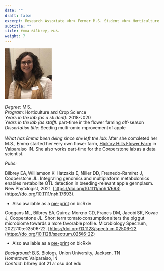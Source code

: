 ```yaml
---
date: ""
draft: false
excerpt: Research Associate <br> Former M.S. Student <br> Horticulture & Crop Science
subtitle: ""
title: Emma Bilbrey, M.S.
weight: 7
---
```


<p align="left"> 
<img src=featured.jpg width="30%" alt="photo of emma bilbrey">
</p>

*Degree:* M.S.. <br>
*Program:* Horticulture and Crop Science <br>
*Years in the lab (as a student):* 2018-2020 <br>
*Years in the lab (as staff):* part-time in the flower farming off-season
*Dissertation title:* Seeding multi-omic improvement of apple
<br> <br>
*What has Emma been doing since she left the lab:* After she completed her M.S., Emma started her very own flower farm, [Hickory Hills Flower Farm](https://www.hickoryhillsflowerfarm.com/) in Valparaiso, IN. She also works part-time for the Cooperstone lab as a data scientist. <br>

*Pubs:*

Bilbrey EA, Williamson K, Hatzakis E, Miller DD, Fresnedo-Ramírez J, Cooperstone JL.  Integrating genomics and multiplatform metabolomics enables metabolite QTL detection in breeding-relevant apple germplasm.  New Phytologist, 2021, [https://doi.org/10.1111/nph.17693](https://doi.org/10.1111/nph.17693).
- Also available as a [pre-print](https://www.biorxiv.org/content/10.1101/2021.02.18.431481v1) on bioRxiv

Goggans ML, Bilbrey EA, Quiroz-Moreno CD, Francis DM, Jacobi SK, Kovac J, Cooperstone JL. Short term tomato consumption alters the pig gut microbiome towards a more favorable profile. Microbiology Spectrum, 2022:10;e02506-22. [https://doi.org/10.1128/spectrum.02506-22](https://doi.org/10.1128/spectrum.02506-22)
- Also available as a [pre-print](https://doi.org/10.1101/2022.05.13.489542) on bioRxiv


*Background:* B.S. Biology, Union University, Jackson, TN <br>
*Hometown:* Valparaiso, IN <br>
*Contact*: bilbrey dot 21 at osu dot edu